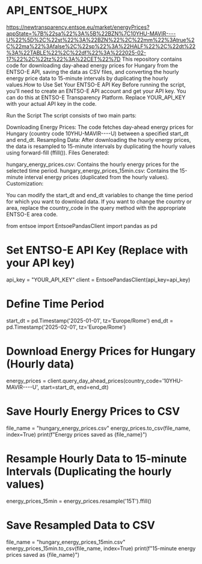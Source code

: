 # API_ENTSOE_HUPX
https://newtransparency.entsoe.eu/market/energyPrices?appState=%7B%22sa%22%3A%5B%22BZN%7C10YHU-MAVIR----U%22%5D%2C%22st%22%3A%22BZN%22%2C%22mm%22%3Atrue%2C%22ma%22%3Afalse%2C%22sp%22%3A%22HALF%22%2C%22dt%22%3A%22TABLE%22%2C%22df%22%3A%222025-02-17%22%2C%22tz%22%3A%22CET%22%7D
This repository contains code for downloading day-ahead energy prices for Hungary from the ENTSO-E API, saving the data as CSV files, and converting the hourly energy price data to 15-minute intervals by duplicating the hourly values.How to Use
Set Your ENTSO-E API Key
Before running the script, you'll need to create an ENTSO-E API account and get your API key. You can do this at ENTSO-E Transparency Platform.
Replace YOUR_API_KEY with your actual API key in the code.

Run the Script
The script consists of two main parts:

Downloading Energy Prices: The code fetches day-ahead energy prices for Hungary (country code 10YHU-MAVIR----U) between a specified start_dt and end_dt.
Resampling Data: After downloading the hourly energy prices, the data is resampled to 15-minute intervals by duplicating the hourly values using forward-fill (ffill()).
Files Generated:

hungary_energy_prices.csv: Contains the hourly energy prices for the selected time period.
hungary_energy_prices_15min.csv: Contains the 15-minute interval energy prices (duplicated from the hourly values).
Customization:

You can modify the start_dt and end_dt variables to change the time period for which you want to download data.
If you want to change the country or area, replace the country_code in the query method with the appropriate ENTSO-E area code.

from entsoe import EntsoePandasClient
import pandas as pd

# Set ENTSO-E API Key (Replace with your API key)
api_key = "YOUR_API_KEY"
client = EntsoePandasClient(api_key=api_key)

# Define Time Period
start_dt = pd.Timestamp('2025-01-01', tz='Europe/Rome')
end_dt = pd.Timestamp('2025-02-01', tz='Europe/Rome')

# Download Energy Prices for Hungary (Hourly data)
energy_prices = client.query_day_ahead_prices(country_code='10YHU-MAVIR----U', start=start_dt, end=end_dt)

# Save Hourly Energy Prices to CSV
file_name = "hungary_energy_prices.csv"
energy_prices.to_csv(file_name, index=True)
print(f"Energy prices saved as {file_name}")

# Resample Hourly Data to 15-minute Intervals (Duplicating the hourly values)
energy_prices_15min = energy_prices.resample('15T').ffill()

# Save Resampled Data to CSV
file_name = "hungary_energy_prices_15min.csv"
energy_prices_15min.to_csv(file_name, index=True)
print(f"15-minute energy prices saved as {file_name}")
